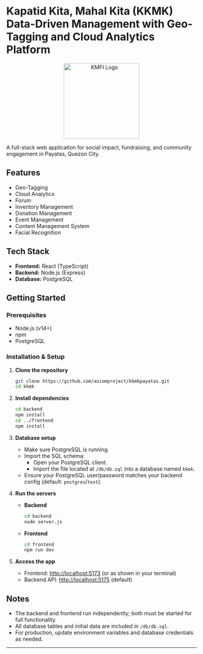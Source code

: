 # Kapatid Kita, Mahal Kita (KKMK) Data-Driven Management with Geo-Tagging and Cloud Analytics Platform
<p align="center">
<img src="./frontend/public/kmfi-logo.png" alt="KMFI Logo" width="200">
</p>

A full-stack web application for social impact, fundraising, and community engagement in Payatas, Quezon City.

## Features

- Geo-Tagging
- Cloud Analytics
- Forum
- Inventory Management
- Donation Management
- Event Management
- Content Management System
- Facial Recognition

## Tech Stack

- **Frontend:** React (TypeScript)
- **Backend:** Node.js (Express)
- **Database:** PostgreSQL

## Getting Started

### Prerequisites

- Node.js (v14+)
- npm
- PostgreSQL

### Installation & Setup

1. **Clone the repository**
   ```bash
   git clone https://github.com/axiomproject/kkmkpayatas.git
   cd kkmk
   ```

2. **Install dependencies**
   ```bash
   cd backend
   npm install
   cd ../frontend
   npm install
   ```

3. **Database setup**
   - Make sure PostgreSQL is running.
   - Import the SQL schema:
     - Open your PostgreSQL client.
     - Import the file located at `/db/db.sql` into a database named `kkmk`.
   - Ensure your PostgreSQL user/password matches your backend config (default: `postgres`/`test`).

4. **Run the servers**

   - **Backend**
     ```bash
     cd backend
     node server.js
     ```

   - **Frontend**
     ```bash
     cd frontend
     npm run dev
     ```

5. **Access the app**
   - Frontend: [http://localhost:5173](http://localhost:5173) (or as shown in your terminal)
   - Backend API: [http://localhost:5175](http://localhost:5175) (default)

## Notes

- The backend and frontend run independently; both must be started for full functionality.
- All database tables and initial data are included in `/db/db.sql`.
- For production, update environment variables and database credentials as needed.

---


